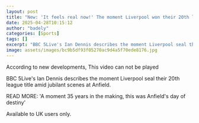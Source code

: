 ```yaml
---
layout: post
title: "New: 'It feels real now!' The moment Liverpool won their 20th league title"
date: 2025-04-28T10:15:12
author: "badely"
categories: [Sports]
tags: []
excerpt: "BBC 5Live's Ian Dennis describes the moment Liverpool seal their 20th league title amid jubilant scenes at Anfield."
image: assets/images/bc9b5df93f05270ac9d4a5f70ede8176.jpg
---
```


According to new developments, This video can not be played

BBC 5Live's Ian Dennis describes the moment Liverpool seal their 20th league title amid jubilant scenes at Anfield.

READ MORE: 'A moment 35 years in the making, this was Anfield's day of destiny'

Available to UK users only.

